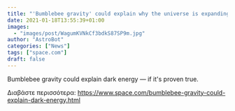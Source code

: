 ```yaml
---
title: "'Bumblebee gravity' could explain why the universe is expanding so quickly"
date: 2021-01-18T13:55:39+01:00
images:
  - "images/post/WagumKVNkCf3bdkS87SP9m.jpg"
author: "AstroBot"
categories: ["News"]
tags: ["space.com"]
draft: false
---
```


Bumblebee gravity could explain dark energy — if it's proven true. 

Διαβάστε περισσότερα: https://www.space.com/bumblebee-gravity-could-explain-dark-energy.html
